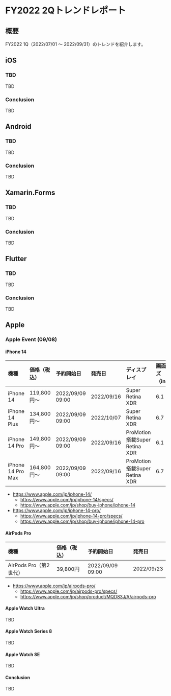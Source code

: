 # FY2022 2Qトレンドレポート

## 概要

FY2022 1Q（2022/07/01 〜 2022/09/31）のトレンドを紹介します。

## iOS

### TBD

TBD

### Conclusion

TBD

## Android

### TBD

TBD

### Conclusion

TBD

## Xamarin.Forms

### TBD

TBD

### Conclusion

TBD

## Flutter

### TBD

TBD

### Conclusion

TBD

## Apple

### Apple Event (09/08)

#### iPhone 14

|機種|価格（税込）|予約開始日|発売日|ディスプレイ|画面サイズ（inch）|チップ|コネクタ|
|:--|:--|:--|:--|:--|:--|:--|:--|
|iPhone 14|119,800円〜|2022/09/09 09:00|2022/09/16|Super Retina XDR|6.1|A15 Bionic|Lightning|
|iPhone 14 Plus|134,800円〜|2022/09/09 09:00|2022/10/07|Super Retina XDR|6.7|A15 Bionic|Lightning|
|iPhone 14 Pro|149,800円〜|2022/09/09 09:00|2022/09/16|ProMotion搭載Super Retina XDR|6.1|A15 Bionic|Lightning|
|iPhone 14 Pro Max|164,800円〜|2022/09/09 09:00|2022/09/16|ProMotion搭載Super Retina XDR|6.7|A15 Bionic|Lightning|

- https://www.apple.com/jp/iphone-14/
  - https://www.apple.com/jp/iphone-14/specs/
  - https://www.apple.com/jp/shop/buy-iphone/iphone-14
- https://www.apple.com/jp/iphone-14-pro/
  - https://www.apple.com/jp/iphone-14-pro/specs/
  - https://www.apple.com/jp/shop/buy-iphone/iphone-14-pro

#### AirPods Pro

|機種|価格（税込）|予約開始日|発売日|
|:--|:--|:--|:--|
|AirPods Pro（第2世代）|39,800円|2022/09/09 09:00|2022/09/23|

- https://www.apple.com/jp/airpods-pro/
  - https://www.apple.com/jp/airpods-pro/specs/
  - https://www.apple.com/jp/shop/product/MQD83J/A/airpods-pro

#### Apple Watch Ultra

TBD

#### Apple Watch Series 8

TBD

#### Apple Watch SE

TBD

#### Conclusion

TBD
